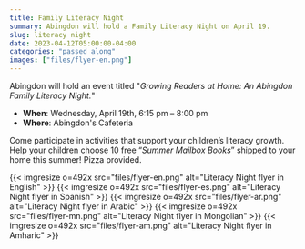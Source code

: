 ```yaml
---
title: Family Literacy Night
summary: Abingdon will hold a Family Literacy Night on April 19.
slug: literacy night
date: 2023-04-12T05:00:00-04:00
categories: "passed along"
images: ["files/flyer-en.png"]
---
```


Abingdon will hold an event titled "*Growing Readers at Home: An Abingdon Family Literacy Night.*"

- **When**: Wednesday, April 19th, 6:15 pm – 8:00 pm
- **Where**: Abingdon's Cafeteria

Come participate in activities that support your children’s literacy growth. Help your children choose 10 free “*Summer Mailbox Books*” shipped to your home this summer! Pizza provided.

{{< imgresize o=492x src="files/flyer-en.png" alt="Literacy Night flyer in English" >}}
{{< imgresize o=492x src="files/flyer-es.png" alt="Literacy Night flyer in Spanish" >}}
{{< imgresize o=492x src="files/flyer-ar.png" alt="Literacy Night flyer in Arabic" >}}
{{< imgresize o=492x src="files/flyer-mn.png" alt="Literacy Night flyer in Mongolian" >}}
{{< imgresize o=492x src="files/flyer-am.png" alt="Literacy Night flyer in Amharic" >}}
